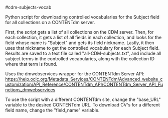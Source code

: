 #cdm-subjects-vocab

Python script for downloading controlled vocabularies for the Subject field for all collections on a CONTENTdm server.

First, the script gets a list of all collections on the CDM server. Then, for each collection, it gets a list of all fields in each collection, and looks for the field whose name is "Subject" and gets its field nickname.  Lastly, it then uses that nickname to get the controlled vocabulary for each Subject field.  Results are saved to a text file called "all-CDM-subjects.txt", and include all subject terms in the controlled vocabularies, along with the collection ID where that term is found.

Uses the dmwebservices wrapper for the CONTENTdm Server API: https://help.oclc.org/Metadata_Services/CONTENTdm/Advanced_website_customization/API_Reference/CONTENTdm_API/CONTENTdm_Server_API_Functions_dmwebservices

To use the script with a different CONTENTdm site, change the "base_URL" variable to the desired CONTENTdm URL.  To download CV's for a different field name, change the "field_name" variable.
